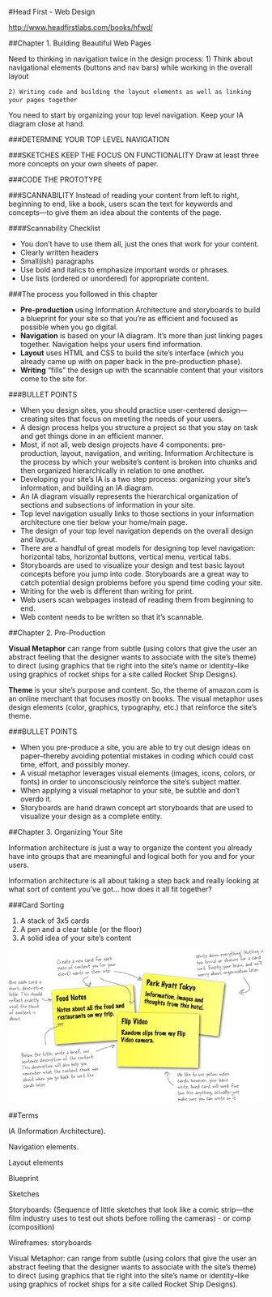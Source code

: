 #Head First - Web Design

http://www.headfirstlabs.com/books/hfwd/

##Chapter 1. Building Beautiful Web Pages

Need to thinking in navigation twice in the design process:
	1) Think about navigational elements (buttons and nav bars) while working in the overall layout
	
	2) Writing code and building the layout elements as well as linking your pages together

You need to start by organizing your top level navigation. Keep your IA diagram close at hand.


###DETERMINE YOUR TOP LEVEL NAVIGATION

###SKETCHES KEEP THE FOCUS ON FUNCTIONALITY
Draw at least three more concepts on your own sheets of paper.

###CODE THE PROTOTYPE

###SCANNABILITY
Instead of reading your content from left to right, beginning to end, like a book, users scan the text for keywords and concepts—to give them an idea about the contents of the page. 

####Scannability Checklist
* You don’t have to use them all, just the ones that work for your content.
* Clearly written headers
* Small(ish) paragraphs
* Use bold and italics to emphasize important words or phrases.
* Use lists (ordered or unordered) for appropriate content.

###The process you followed in this chapter
* **Pre-production** using Information Architecture and storyboards to build a blueprint for your site so that you’re as efficient and focused as possible when you go digital.
* **Navigation** is based on your IA diagram. It’s more than just linking pages together. Navigation helps your users find information.
* **Layout** uses HTML and CSS to build the site’s interface (which you already came up with on paper back in the pre-production phase).
* **Writing** “fills” the design up with the scannable content that your visitors come to the site for.

###BULLET POINTS
* When you design sites, you should practice user-centered design—creating sites that focus on meeting the needs of your users.
* A design process helps you structure a project so that you stay on task and get things done in an efficient manner.
* Most, if not all, web design projects have 4 components: pre-production, layout, navigation, and writing.
Information Architecture is the process by which your website’s content is broken into chunks and then organized hierarchically in relation to one another.
* Developing your site’s IA is a two step process: organizing your site’s information, and building an IA diagram.
* An IA diagram visually represents the hierarchical organization of sections and subsections of information in your site.
* Top level navigation usually links to those sections in your information architecture one tier below your home/main page.
* The design of your top level navigation depends on the overall design and layout.
* There are a handful of great models for designing top level navigation: horizontal tabs, horizontal buttons, vertical menu, vertical tabs.
* Storyboards are used to visualize your design and test basic layout concepts before you jump into code.
Storyboards are a great way to catch potential design problems before you spend time coding your site.
* Writing for the web is different than writing for print.
* Web users scan webpages instead of reading them from beginning to end.
* Web content needs to be written so that it’s scannable.


##Chapter 2. Pre-Production

**Visual Metaphor** can range from subtle (using colors that give the user an abstract feeling that the designer wants to associate with the site’s theme) to direct (using graphics that tie right into the site’s name or identity–like using graphics of rocket ships for a site called Rocket Ship Designs).

**Theme** is your site’s purpose and content. So, the theme of amazon.com is an online merchant that focuses mostly on books. The visual metaphor uses design elements (color, graphics, typography, etc.) that reinforce the site’s theme.

###BULLET POINTS
* When you pre-produce a site, you are able to try out design ideas on paper–thereby avoiding potential mistakes in coding which could cost time, effort, and possibly money.
* A visual metaphor leverages visual elements (images, icons, colors, or fonts) in order to unconsciously reinforce the site’s subject matter.
* When applying a visual metaphor to your site, be subtle and don’t overdo it.
* Storyboards are hand drawn concept art storyboards that are used to visualize your design as a complete entity.


##Chapter 3. Organizing Your Site

Information architecture is just a way to organize the content you already have into groups that are meaningful and logical both for you and for your users. 

Information architecture is all about taking a step back and really looking at what sort of content you’ve got... how does it all fit together?

###Card Sorting
1. A stack of 3x5 cards
2. A pen and a clear table (or the floor)
3. A solid idea of your site’s content

![Card Sorting](imgs/card-sorting.jpg)

##Terms

IA (Information Architecture).

Navigation elements.

Layout elements

Blueprint

Sketches

Storyboards: (Sequence of little sketches that look like a comic strip—the film industry uses to test out shots before rolling the cameras) - or comp (composition)

Wireframes: storyboards

Visual Metaphor: can range from subtle (using colors that give the user an abstract feeling that the designer wants to associate with the site’s theme) to direct (using graphics that tie right into the site’s name or identity–like using graphics of rocket ships for a site called Rocket Ship Designs).